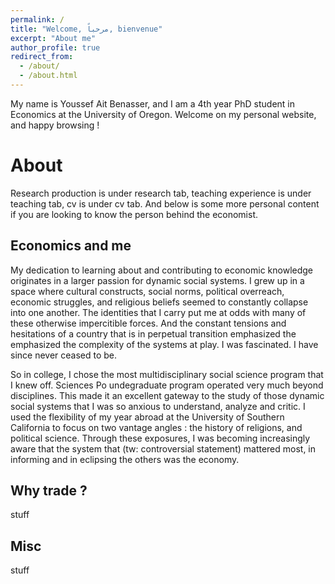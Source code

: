 ```yaml
---
permalink: /
title: "Welcome, مرحباً, bienvenue"
excerpt: "About me"
author_profile: true
redirect_from: 
  - /about/
  - /about.html
---
```


My name is Youssef Ait Benasser, and I am a 4th year PhD student in Economics at the University of Oregon. Welcome on my personal website, and happy browsing !


About 
======
Research production is under research tab, teaching experience is under teaching tab, cv is under cv tab. And below is some more personal content if you are looking to know the person behind the economist.

Economics and me 
------
My dedication to learning about and contributing to economic knowledge originates in a larger passion for dynamic social systems. I grew up in a space where cultural constructs, social norms, political overreach, economic struggles, and religious beliefs seemed to constantly collapse into one another. The identities that I carry put me at odds with many of these otherwise impercitible forces. And the constant tensions and hesitations of a country that is in perpetual transition emphasized the emphasized the complexity of the systems at play. I was fascinated. I have since never ceased to be. 

So in college, I chose the most multidisciplinary social science program that I knew off. Sciences Po undegraduate program operated very much beyond disciplines. This made it an excellent gateway to the study of those dynamic social systems that I was so anxious to understand, analyze and critic. I used the flexibility of my year abroad at the University of Southern California to focus on two vantage angles : the history of religions, and political science. Through these exposures, I was becoming increasingly aware that the system that (tw: controversial statement) mattered most, in informing and in eclipsing the others was the economy. 


Why trade ? 
------
stuff

Misc
------
stuff 
